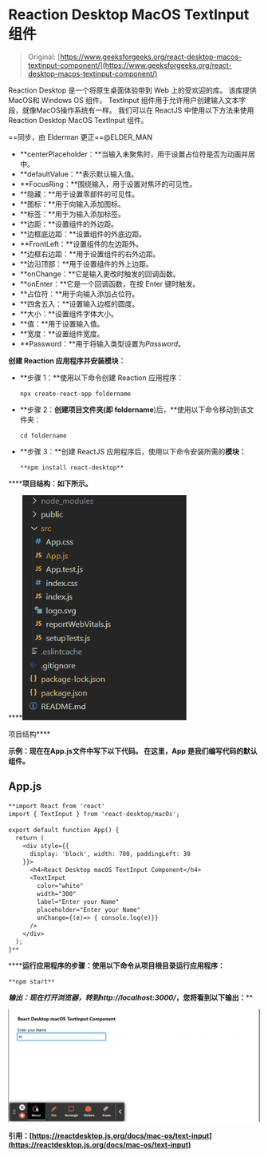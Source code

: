 # Reaction Desktop MacOS TextInput 组件

> Original: [https://www.geeksforgeeks.org/react-desktop-macos-textinput-component/](https://www.geeksforgeeks.org/react-desktop-macos-textinput-component/)

Reaction Desktop 是一个将原生桌面体验带到 Web 上的受欢迎的库。 该库提供MacOS和 Windows OS 组件。 TextInput 组件用于允许用户创建输入文本字段，就像MacOS操作系统有一样。 我们可以在 ReactJS 中使用以下方法来使用 Reaction Desktop MacOS TextInput 组件。

==同步，由 Elderman 更正==@ELDER_MAN

*   **centerPlaceholder：**当输入未聚焦时，用于设置占位符是否为动画并居中。
*   **defaultValue：**表示默认输入值。
*   **FocusRing：**围绕输入，用于设置对焦环的可见性。
*   **隐藏：**用于设置零部件的可见性。
*   **图标：**用于向输入添加图标。
*   **标签：**用于为输入添加标签。
*   **边距：**设置组件的外边距。
*   **边框底边距：**设置组件的外底边距。
*   **FrontLeft：**设置组件的左边距外。
*   **边框右边距：**用于设置组件的右外边距。
*   **边沿顶部：**用于设置组件的外上边距。
*   **onChange：**它是输入更改时触发的回调函数。
*   **onEnter：**它是一个回调函数，在按 Enter 键时触发。
*   **占位符：**用于向输入添加占位符。
*   **四舍五入：**设置输入边框的圆度。
*   **大小：**设置组件字体大小。
*   **值：**用于设置输入值。
*   **宽度：**设置组件宽度。
*   **Password：**用于将输入类型设置为*Password*。

**创建 Reaction 应用程序并安装模块：**

*   **步骤 1：**使用以下命令创建 Reaction 应用程序：

    ```
    npx create-react-app foldername
    ```

*   **步骤 2：**创建项目文件夹(即 foldername**)后，**使用以下命令移动到该文件夹：

    ```
    cd foldername
    ```

*   **步骤 3：**创建 ReactJS 应用程序后，使用以下命令安装所需的****模块：****

    ```
    **npm install react-desktop**
    ```

******项目结构：**如下所示。****

****![](img/f04ae0d8b722a9fff0bd9bd138b29c23.png)

项目结构**** 

******示例：**现在在**App.js**文件中写下以下代码。 在这里，App 是我们编写代码的默认组件。****

## ****App.js****

```
**import React from 'react'
import { TextInput } from 'react-desktop/macOs';

export default function App() {
  return (
    <div style={{
      display: 'block', width: 700, paddingLeft: 30
    }}>
      <h4>React Desktop macOS TextInput Component</h4>
      <TextInput
        color="white"
        width="300"
        label="Enter your Name"
        placeholder="Enter your Name"
        onChange={(e)=> { console.log(e)}}
      />
    </div>
  );
}**
```

******运行应用程序的步骤：**使用以下命令从项目根目录运行应用程序：****

```
**npm start**
```

******输出：**现在打开浏览器，转到***http://localhost:3000/***，您将看到以下输出：****

****![](img/0c64566af8468b9422c8aae79b954664.png)****

******引用：**[https://reactdesktop.js.org/docs/mac-os/text-input](https://reactdesktop.js.org/docs/mac-os/text-input)****
